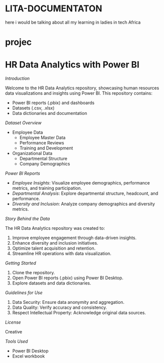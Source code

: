 # LITA-DOCUMENTATON
here i would be talking about all my learning in ladies in tech Africa

# projec



# HR Data Analytics with Power BI

*Introduction*

Welcome to the HR Data Analytics repository, showcasing human resources data visualizations and insights using Power BI. This repository contains:

- Power BI reports (.pbix) and dashboards
- Datasets (.csv, .xlsx)
- Data dictionaries and documentation

*Dataset Overview*

- Employee Data
    - Employee Master Data
    - Performance Reviews
    - Training and Development
- Organizational Data
    - Departmental Structure
    - Company Demographics

*Power BI Reports*

- *Employee Insights*: Visualize employee demographics, performance metrics, and training participation.
- *Departmental Analysis*: Explore departmental structure, headcount, and performance.
- *Diversity and Inclusion*: Analyze company demographics and diversity metrics.

*Story Behind the Data*

The HR Data Analytics repository was created to:

1. Improve employee engagement through data-driven insights.
2. Enhance diversity and inclusion initiatives.
3. Optimize talent acquisition and retention.
4. Streamline HR operations with data visualization.

*Getting Started*

1. Clone the repository.
2. Open Power BI reports (.pbix) using Power BI Desktop.
3. Explore datasets and data dictionaries.

*Guidelines for Use*

1. Data Security: Ensure data anonymity and aggregation.
2. Data Quality: Verify accuracy and consistency.
3. Respect Intellectual Property: Acknowledge original data sources.

*License*

Creative 

*Tools Used*

- Power BI Desktop
- Excel workbook
  


